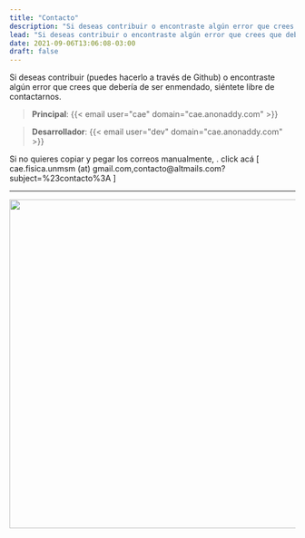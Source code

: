 ```yaml
---
title: "Contacto"
description: "Si deseas contribuir o encontraste algún error que crees que debería de ser enmendado, siéntete libre de contactarnos."
lead: "Si deseas contribuir o encontraste algún error que crees que debería de ser enmendado, siéntete libre de contactarnos."
date: 2021-09-06T13:06:08-03:00
draft: false
---
```


Si deseas contribuir (puedes hacerlo a través de Github) o encontraste algún
error que crees que debería de ser enmendado, siéntete libre de contactarnos.

> **Principal**: {{< email user="cae" domain="cae.anonaddy.com" >}}

[](ignored)

> **Desarrollador**: {{< email user="dev" domain="cae.anonaddy.com" >}}

Si no quieres copiar y pegar los correos manualmente, <script language='javascript' type='text/javascript'><!--
x = '&#64;';
eml = '&#99;&#97;&#101;&#46;&#102;&#105;&#115;&#105;&#99;&#97;&#46;&#117;&#110;&#109;&#115;&#109;' + x + '&#103;&#109;&#97;&#105;&#108;&#46;&#99;&#111;&#109;&#44;&#99;&#111;&#110;&#116;&#97;&#99;&#116;&#111;&#64;&#97;&#108;&#116;&#109;&#97;&#105;&#108;&#115;&#46;&#99;&#111;&#109;&#63;&#115;&#117;&#98;&#106;&#101;&#99;&#116;&#61;&#37;&#50;&#51;&#99;&#111;&#110;&#116;&#97;&#99;&#116;&#111;&#37;&#51;&#65;';
msg = '&#99;&#108;&#105;&#99;&#107;&#32;&#97;&#99;&#225;';
out = '<a class="cloak" style="font-weight: bold" href="mailto:' + eml + '">' + msg + '</a>';
document.write(out);
// -->
</script>.
<noscript>
&#99;&#108;&#105;&#99;&#107;&#32;&#97;&#99;&#225; [ &#99;&#97;&#101;&#46;&#102;&#105;&#115;&#105;&#99;&#97;&#46;&#117;&#110;&#109;&#115;&#109; (at) &#103;&#109;&#97;&#105;&#108;&#46;&#99;&#111;&#109;&#44;&#99;&#111;&#110;&#116;&#97;&#99;&#116;&#111;&#64;&#97;&#108;&#116;&#109;&#97;&#105;&#108;&#115;&#46;&#99;&#111;&#109;&#63;&#115;&#117;&#98;&#106;&#101;&#99;&#116;&#61;&#37;&#50;&#51;&#99;&#111;&#110;&#116;&#97;&#99;&#116;&#111;&#37;&#51;&#65; ]
</noscript>

---

<img src="https://i.imgur.com/ALYBXH0.gif" width="580px"/>
